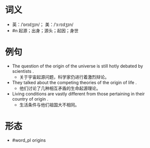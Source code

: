 # 词义
- 英：/ˈɒrɪdʒɪn/； 美：/ˈɔːrɪdʒɪn/
- #n 起源；出身；源头；起因；身世
# 例句
- The question of the origin of the universe is still hotly debated by scientists .
	- 关于宇宙起源问题，科学家仍进行着激烈辩论。
- They talked about the competing theories of the origin of life .
	- 他们讨论了几种相互矛盾的生命起源理论。
- Living conditions are vastly different from those pertaining in their country of origin .
	- 生活条件与他们祖国大不相同。
# 形态
- #word_pl origins
